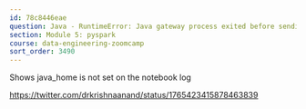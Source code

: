 ```yaml
---
id: 78c8446eae
question: Java - RuntimeError: Java gateway process exited before sending its port number
section: Module 5: pyspark
course: data-engineering-zoomcamp
sort_order: 3490
---
```


Shows java_home is not set on the notebook log

https://twitter.com/drkrishnaanand/status/1765423415878463839

